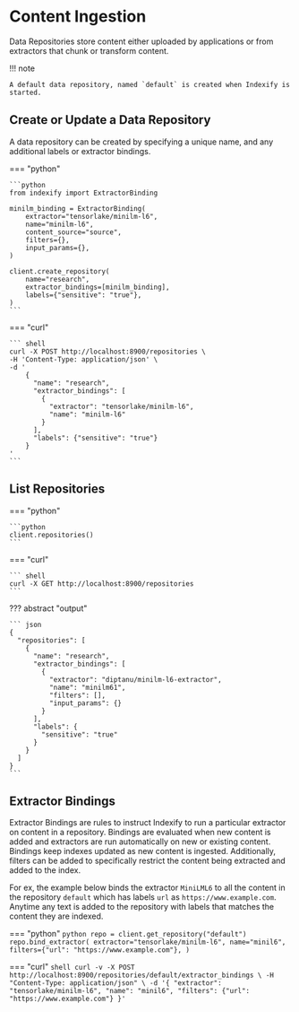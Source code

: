 # Content Ingestion 

Data Repositories store content either uploaded by applications or from extractors that chunk or transform content.

!!! note

    A default data repository, named `default` is created when Indexify is started.

## Create or Update a Data Repository
A data repository can be created by specifying a unique name, and any additional labels or extractor bindings.

=== "python"

    ```python
    from indexify import ExtractorBinding

    minilm_binding = ExtractorBinding(
        extractor="tensorlake/minilm-l6",
        name="minilm-l6",
        content_source="source",
        filters={},
        input_params={},
    )
    
    client.create_repository(
        name="research",
        extractor_bindings=[minilm_binding],
        labels={"sensitive": "true"},
    )
    ```

=== "curl"

    ``` shell
    curl -X POST http://localhost:8900/repositories \
    -H 'Content-Type: application/json' \
    -d '
        {
          "name": "research",
          "extractor_bindings": [
            {
              "extractor": "tensorlake/minilm-l6",
              "name": "minilm-l6"
            }
          ],
          "labels": {"sensitive": "true"}
        }
    '
    ```

## List Repositories
=== "python"

    ```python
    client.repositories()
    ```

=== "curl"

    ``` shell
    curl -X GET http://localhost:8900/repositories
    ```
??? abstract "output"

    ``` json
    {
      "repositories": [
        {
          "name": "research",
          "extractor_bindings": [
            {
              "extractor": "diptanu/minilm-l6-extractor",
              "name": "minilm61",
              "filters": [],
              "input_params": {}
            }
          ],
          "labels": {
            "sensitive": "true"
          }
        }
      ]
    }
    ```

## Extractor Bindings 
Extractor Bindings are rules to instruct Indexify to run a particular extractor on content in a repository. Bindings are evaluated when new content is added and extractors are run automatically on new or existing content. Bindings keep indexes updated as new content is ingested.
Additionally, filters can be added to specifically restrict the content being extracted and added to the index.

For ex, the example below binds the extractor `MiniLML6` to all the content in the repository `default` which has labels `url` as `https://www.example.com`. Anytime any text is added to the repository with labels that matches the content they are indexed.

=== "python"
    ```python
    repo = client.get_repository("default")
    repo.bind_extractor(
        extractor="tensorlake/minilm-l6",
        name="minil6",
        filters={"url": "https://www.example.com"},
    )
    ```

=== "curl"
    ```shell
    curl -v -X POST http://localhost:8900/repositories/default/extractor_bindings \
    -H "Content-Type: application/json" \
    -d '{
            "extractor": "tensorlake/minilm-l6",
            "name": "minil6",
            "filters": {"url": "https://www.example.com"}
        }'
    ```